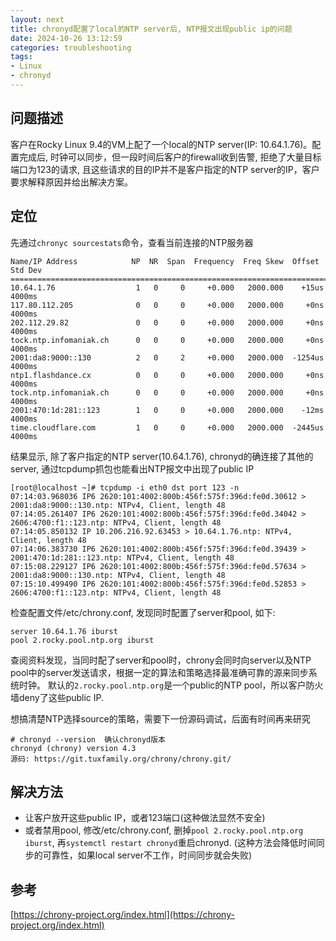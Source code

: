 ```yaml
---
layout: next
title: chronyd配置了local的NTP server后, NTP报文出现public ip的问题
date: 2024-10-26 13:12:59
categories: troubleshooting
tags: 
- Linux
- chronyd
---
```


## 问题描述
客户在Rocky Linux 9.4的VM上配了一个local的NTP server(IP: 10.64.1.76)。配置完成后, 时钟可以同步，但一段时间后客户的firewall收到告警, 拒绝了大量目标端口为123的请求, 且这些请求的目的IP并不是客户指定的NTP server的IP，客户要求解释原因并给出解决方案。

## 定位
先通过`chronyc sourcestats`命令，查看当前连接的NTP服务器

<!-- more -->

```
Name/IP Address            NP  NR  Span  Frequency  Freq Skew  Offset  Std Dev
==============================================================================
10.64.1.76                  1   0     0     +0.000   2000.000    +15us  4000ms
117.80.112.205              0   0     0     +0.000   2000.000     +0ns  4000ms
202.112.29.82               0   0     0     +0.000   2000.000     +0ns  4000ms
tock.ntp.infomaniak.ch      0   0     0     +0.000   2000.000     +0ns  4000ms
2001:da8:9000::130          2   0     2     +0.000   2000.000  -1254us  4000ms
ntp1.flashdance.cx          0   0     0     +0.000   2000.000     +0ns  4000ms
tock.ntp.infomaniak.ch      0   0     0     +0.000   2000.000     +0ns  4000ms
2001:470:1d:281::123        1   0     0     +0.000   2000.000    -12ms  4000ms
time.cloudflare.com         1   0     0     +0.000   2000.000  -2445us  4000ms
```
结果显示, 除了客户指定的NTP server(10.64.1.76), chronyd的确连接了其他的server, 通过tcpdump抓包也能看出NTP报文中出现了public IP
```
[root@localhost ~]# tcpdump -i eth0 dst port 123 -n
07:14:03.968036 IP6 2620:101:4002:800b:456f:575f:396d:fe0d.30612 > 2001:da8:9000::130.ntp: NTPv4, Client, length 48
07:14:05.261407 IP6 2620:101:4002:800b:456f:575f:396d:fe0d.34042 > 2606:4700:f1::123.ntp: NTPv4, Client, length 48
07:14:05.850132 IP 10.206.216.92.63453 > 10.64.1.76.ntp: NTPv4, Client, length 48
07:14:06.383730 IP6 2620:101:4002:800b:456f:575f:396d:fe0d.39439 > 2001:470:1d:281::123.ntp: NTPv4, Client, length 48
07:15:08.229127 IP6 2620:101:4002:800b:456f:575f:396d:fe0d.57634 > 2001:da8:9000::130.ntp: NTPv4, Client, length 48
07:15:10.499490 IP6 2620:101:4002:800b:456f:575f:396d:fe0d.52853 > 2606:4700:f1::123.ntp: NTPv4, Client, length 48
```

检查配置文件/etc/chrony.conf, 发现同时配置了server和pool, 如下:
```
server 10.64.1.76 iburst
pool 2.rocky.pool.ntp.org iburst
```
查阅资料发现，当同时配了server和pool时，chrony会同时向server以及NTP pool中的server发送请求，根据一定的算法和策略选择最准确可靠的源来同步系统时钟。 默认的`2.rocky.pool.ntp.org`是一个public的NTP pool，所以客户防火墙deny了这些public IP.

想搞清楚NTP选择source的策略，需要下一份源码调试，后面有时间再来研究
```
# chronyd --version  确认chronyd版本
chronyd (chrony) version 4.3
源码: https://git.tuxfamily.org/chrony/chrony.git/
```

## 解决方法
* 让客户放开这些public IP，或者123端口(这种做法显然不安全)
* 或者禁用pool, 修改/etc/chrony.conf, 删掉`pool 2.rocky.pool.ntp.org iburst`, 再`systemctl restart chronyd`重启chronyd. (这种方法会降低时间同步的可靠性，如果local server不工作，时间同步就会失败)

## 参考
[https://chrony-project.org/index.html](https://chrony-project.org/index.html)
